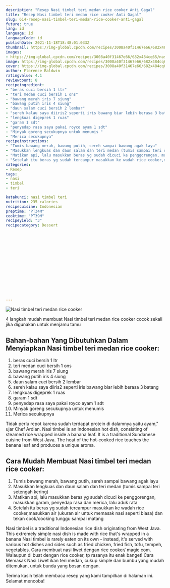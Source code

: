 ```yaml
---
description: "Resep Nasi timbel teri medan rice cooker Anti Gagal"
title: "Resep Nasi timbel teri medan rice cooker Anti Gagal"
slug: 614-resep-nasi-timbel-teri-medan-rice-cooker-anti-gagal
future: true
lang: id
language: id
languageCode: id
publishDate: 2021-11-18T18:48:01.033Z 
thumbnail: https://img-global.cpcdn.com/recipes/3008a40f31467e66/682x484cq65/nasi-timbel-teri-medan-rice-cooker-foto-resep-utama.webp
images:
- https://img-global.cpcdn.com/recipes/3008a40f31467e66/682x484cq65/nasi-timbel-teri-medan-rice-cooker-foto-resep-utama.webp
image: https://img-global.cpcdn.com/recipes/3008a40f31467e66/682x484cq65/nasi-timbel-teri-medan-rice-cooker-foto-resep-utama.webp
cover: https://img-global.cpcdn.com/recipes/3008a40f31467e66/682x484cq65/nasi-timbel-teri-medan-rice-cooker-foto-resep-utama.webp
author: Florence Baldwin
ratingvalue: 4.1
reviewcount: 8
recipeingredient:
- "beras cuci bersih 1 ltr"
- "teri medan cuci bersih 1 ons"
- "bawang merah iris 7 siung"
- "bawang putih iris 4 siung"
- "daun salam cuci bersih 2 lembar"
- "sereh kalau saya diiris2 seperti iris bawang biar lebih berasa 3 batang"
- "lengkuas digeprek 1 ruas"
- "garam 1 sdt"
- "penyedap rasa saya pakai royco ayam 1 sdt"
- "Minyak goreng secukupnya untuk menumis "
- "Merica secukupnya"
recipeinstructions:
- "Tumis bawang merah, bawang putih, sereh sampai bawang agak layu"
- "Masukkan lengkuas dan daun salam dan teri medan (tumis sampai teri setengah kering)"
- "Matikan api, lalu masukkan beras yg sudah dicuci ke penggorengan, masukkan garam, penyedap rasa dan merica, lalu aduk rata"
- "Setelah itu beras yg sudah tercampur masukkan ke wadah rice cooker,masukkan air (ukuran air untuk memasak nasi seperti biasa) dan tekan cook/cooking tunggu sampai matang"
categories:
- Resep
tags:
- nasi
- timbel
- teri

katakunci: nasi timbel teri 
nutrition: 235 calories
recipecuisine: Indonesian
preptime: "PT34M"
cooktime: "PT39M"
recipeyield: "3"
recipecategory: Dessert


     
    
    
    
    
    
    
    
    
    
    
      
    
---
```



![Nasi timbel teri medan rice cooker](https://img-global.cpcdn.com/recipes/3008a40f31467e66/682x484cq65/nasi-timbel-teri-medan-rice-cooker-foto-resep-utama.webp)

4 langkah mudah membuat  Nasi timbel teri medan rice cooker cocok sekali jika digunakan untuk menjamu tamu

<!--inarticleads1-->

## Bahan-bahan Yang Dibutuhkan Dalam Menyiapkan Nasi timbel teri medan rice cooker:

1. beras cuci bersih 1 ltr
1. teri medan cuci bersih 1 ons
1. bawang merah iris 7 siung
1. bawang putih iris 4 siung
1. daun salam cuci bersih 2 lembar
1. sereh kalau saya diiris2 seperti iris bawang biar lebih berasa 3 batang
1. lengkuas digeprek 1 ruas
1. garam 1 sdt
1. penyedap rasa saya pakai royco ayam 1 sdt
1. Minyak goreng secukupnya untuk menumis 
1. Merica secukupnya

Tidak perlu repot karena sudah terdapat protein di dalamnya yaitu ayam,&#34; ujar Chef Ardian. Nasi timbel is an Indonesian hot dish, consisting of steamed rice wrapped inside a banana leaf. It is a traditional Sundanese cuisine from West Java. The heat of the hot-cooked rice touches the banana leaf and produces a unique aroma. 

<!--inarticleads2-->

## Cara Mudah Membuat Nasi timbel teri medan rice cooker:

1. Tumis bawang merah, bawang putih, sereh sampai bawang agak layu
1. Masukkan lengkuas dan daun salam dan teri medan (tumis sampai teri setengah kering)
1. Matikan api, lalu masukkan beras yg sudah dicuci ke penggorengan, masukkan garam, penyedap rasa dan merica, lalu aduk rata
1. Setelah itu beras yg sudah tercampur masukkan ke wadah rice cooker,masukkan air (ukuran air untuk memasak nasi seperti biasa) dan tekan cook/cooking tunggu sampai matang


Nasi timbel is a traditional Indonesian rice dish originating from West Java. This extremely simple nasi dish is made with rice that&#39;s wrapped in a banana Nasi timbel is rarely eaten on its own - instead, it&#39;s served with various hot dishes and sides such as fried chicken, fried fish, tofu, tempeh, vegetables. Cara membuat nasi liwet dengan rice cooker/ magic com. Walaupun di buat dengan rice cooker, tp rasanya itu enak banget! Cara Memasak Nasi Liwet ikan teri medan, cukup simple dan bumbu yang mudah ditemukan, untuk bunda yang bosan dengan. 

Terima kasih telah membaca resep yang kami tampilkan di halaman ini. Selamat mencoba!
